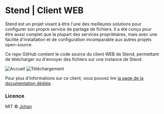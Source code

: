 # Stend | Client WEB

Stend est un projet visant à être l'une des meilleures solutions pour configurer son propre service de partage de fichiers. Il a été conçu pour être aussi complet que la plupart des services propriétaires, mais avec une facilité d'installation et de configuration incomparable aux autres projets open-source.

Ce repo GitHub contient le code source du client WEB de Stend, permettant de télécharger ou d'envoyer des fichiers sur une instance de Stend.

![Accueil](https://stend-docs.johanstick.fr/_next/image?url=%2F_next%2Fstatic%2Fmedia%2Fdemo_homepage.90c32aac.png&w=1920&q=75)
![Téléchargement](https://stend-docs.johanstick.fr/_next/image?url=%2F_next%2Fstatic%2Fmedia%2Fdemo_downloadPage.5b317e36.png&w=1920&q=75)

Pour plus d'informations sur ce client, vous pouvez lire [la page de la documentation dédiée](https://stend-docs.johanstick.fr/web-docs/selfhost).

### Licence

MIT © [Johan](https://johanstick.fr)
